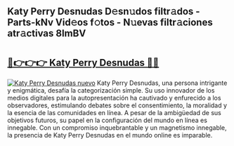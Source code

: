 ## Katy Perry Desnudas D𝚎sn𝚞dos filtr𝚊dos - Parts-kNv Vid𝚎os f𝚘tos - N𝚞evas filtr𝚊ciones atr𝚊ctivas 8ImBV

# <h2><a href="http://mb0ozm.tromn.icu/?c=Katy+Perry+Desnudas">🔗👉👉👉 Katy Perry Desnudas 🔗🔗</a></h2>

[![Katy Perry Desnudas nuevo](https://i.imgur.com/pEAQMta.gif)](http://mb0ozm.tromn.icu/?c=Katy+Perry+Desnudas)
Katy Perry Desnudas, una persona intrigante y enigmática, desafía la categorización simple. Su uso innovador de los medios digitales para la autopresentación ha cautivado y enfurecido a los observadores, estimulando debates sobre el consentimiento, la moralidad y la esencia de las comunidades en línea. A pesar de la ambigüedad de sus objetivos futuros, su papel en la configuración del mundo en línea es innegable. Con un compromiso inquebrantable y un magnetismo innegable, la presencia de Katy Perry Desnudas en el mundo online es imparable.
